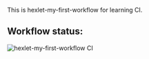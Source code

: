 This is hexlet-my-first-workflow for learning CI.

## Workflow status:
![hexlet-my-first-workflow CI](https://github.com/DmGorokhov/hexlet-my-first-workflow/workflows/hello-world.yml/badge.svg)
